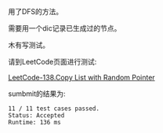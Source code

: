 用了DFS的方法。

需要用一个dic记录已生成过的节点。

木有写测试。

请到LeetCode页面进行测试:

[LeetCode-138.Copy List with Random Pointer](https://leetcode.com/problems/copy-list-with-random-pointer)

sumbmit的结果为:
```
11 / 11 test cases passed.
Status: Accepted
Runtime: 136 ms
```

